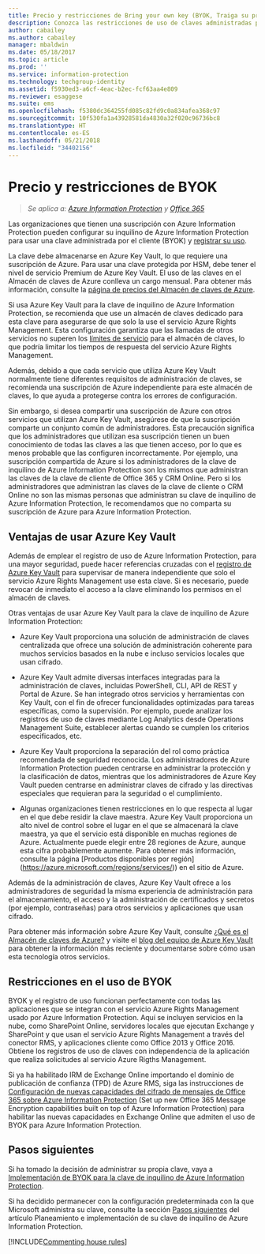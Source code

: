 ```yaml
---
title: Precio y restricciones de Bring your own key (BYOK, Traiga su propia clave) - Azure Information Protection
description: Conozca las restricciones de uso de claves administradas por el cliente, conocidas como "Bring Your Own Key" (BYOK) con Azure Information Protection.
author: cabailey
ms.author: cabailey
manager: mbaldwin
ms.date: 05/18/2017
ms.topic: article
ms.prod: ''
ms.service: information-protection
ms.technology: techgroup-identity
ms.assetid: f5930ed3-a6cf-4eac-b2ec-fcf63aa4e809
ms.reviewer: esaggese
ms.suite: ems
ms.openlocfilehash: f5380dc364255fd085c82fd9c0a834afea368c97
ms.sourcegitcommit: 10f530fa1a43928581da4830a32f020c96736bc8
ms.translationtype: HT
ms.contentlocale: es-ES
ms.lasthandoff: 05/21/2018
ms.locfileid: "34402156"
---
```

# <a name="byok-pricing-and-restrictions"></a>Precio y restricciones de BYOK

>*Se aplica a: [Azure Information Protection](https://azure.microsoft.com/pricing/details/information-protection) y [Office 365](http://download.microsoft.com/download/E/C/F/ECF42E71-4EC0-48FF-AA00-577AC14D5B5C/Azure_Information_Protection_licensing_datasheet_EN-US.pdf)*


Las organizaciones que tienen una suscripción con Azure Information Protection pueden configurar su inquilino de Azure Information Protection para usar una clave administrada por el cliente (BYOK) y [registrar su uso](../deploy-use/log-analyze-usage.md). 

La clave debe almacenarse en Azure Key Vault, lo que requiere una suscripción de Azure. Para usar una clave protegida por HSM, debe tener el nivel de servicio Premium de Azure Key Vault. El uso de las claves en el Almacén de claves de Azure conlleva un cargo mensual. Para obtener más información, consulte la [página de precios del Almacén de claves de Azure](https://azure.microsoft.com/pricing/details/key-vault/).

Si usa Azure Key Vault para la clave de inquilino de Azure Information Protection, se recomienda que use un almacén de claves dedicado para esta clave para asegurarse de que solo la use el servicio Azure Rights Management. Esta configuración garantiza que las llamadas de otros servicios no superen los [límites de servicio](/azure/key-vault/key-vault-service-limits) para el almacén de claves, lo que podría limitar los tiempos de respuesta del servicio Azure Rights Management.  

Además, debido a que cada servicio que utiliza Azure Key Vault normalmente tiene diferentes requisitos de administración de claves, se recomienda una suscripción de Azure independiente para este almacén de claves, lo que ayuda a protegerse contra los errores de configuración. 

Sin embargo, si desea compartir una suscripción de Azure con otros servicios que utilizan Azure Key Vault, asegúrese de que la suscripción comparte un conjunto común de administradores. Esta precaución significa que los administradores que utilizan esa suscripción tienen un buen conocimiento de todas las claves a las que tienen acceso, por lo que es menos probable que las configuren incorrectamente. Por ejemplo, una suscripción compartida de Azure si los administradores de la clave de inquilino de Azure Information Protection son los mismos que administran las claves de la clave de cliente de Office 365 y CRM Online. Pero si los administradores que administran las claves de la clave de cliente o CRM Online no son las mismas personas que administran su clave de inquilino de Azure Information Protection, le recomendamos que no comparta su suscripción de Azure para Azure Information Protection.

## <a name="benefits-of-using-azure-key-vault"></a>Ventajas de usar Azure Key Vault

Además de emplear el registro de uso de Azure Information Protection, para una mayor seguridad, puede hacer referencias cruzadas con el [registro de Azure Key Vault](https://azure.microsoft.com/documentation/articles/key-vault-logging/) para supervisar de manera independiente que solo el servicio Azure Rights Management use esta clave. Si es necesario, puede revocar de inmediato el acceso a la clave eliminando los permisos en el almacén de claves.

Otras ventajas de usar Azure Key Vault para la clave de inquilino de Azure Information Protection:

- Azure Key Vault proporciona una solución de administración de claves centralizada que ofrece una solución de administración coherente para muchos servicios basados en la nube e incluso servicios locales que usan cifrado.

- Azure Key Vault admite diversas interfaces integradas para la administración de claves, incluidas PowerShell, CLI, API de REST y Portal de Azure. Se han integrado otros servicios y herramientas con Key Vault, con el fin de ofrecer funcionalidades optimizadas para tareas específicas, como la supervisión. Por ejemplo, puede analizar los registros de uso de claves mediante Log Analytics desde Operations Management Suite, establecer alertas cuando se cumplen los criterios especificados, etc.

- Azure Key Vault proporciona la separación del rol como práctica recomendada de seguridad reconocida. Los administradores de Azure Information Protection pueden centrarse en administrar la protección y la clasificación de datos, mientras que los administradores de Azure Key Vault pueden centrarse en administrar claves de cifrado y las directivas especiales que requieran para la seguridad o el cumplimiento.

- Algunas organizaciones tienen restricciones en lo que respecta al lugar en el que debe residir la clave maestra. Azure Key Vault proporciona un alto nivel de control sobre el lugar en el que se almacenará la clave maestra, ya que el servicio está disponible en muchas regiones de Azure. Actualmente puede elegir entre 28 regiones de Azure, aunque esta cifra probablemente aumente. Para obtener más información, consulte la página [Productos disponibles por región] (https://azure.microsoft.com/regions/services/)) en el sitio de Azure.

Además de la administración de claves, Azure Key Vault ofrece a los administradores de seguridad la misma experiencia de administración para el almacenamiento, el acceso y la administración de certificados y secretos (por ejemplo, contraseñas) para otros servicios y aplicaciones que usan cifrado. 

Para obtener más información sobre Azure Key Vault, consulte [¿Qué es el Almacén de claves de Azure?](/azure/key-vault/key-vault-whatis) y visite el [blog del equipo de Azure Key Vault](https://cloudblogs.microsoft.com/kv/) para obtener la información más reciente y documentarse sobre cómo usan esta tecnología otros servicios.

## <a name="restrictions-when-using-byok"></a>Restricciones en el uso de BYOK

BYOK y el registro de uso funcionan perfectamente con todas las aplicaciones que se integran con el servicio Azure Rights Management usado por Azure Information Protection. Aquí se incluyen servicios en la nube, como SharePoint Online, servidores locales que ejecutan Exchange y SharePoint y que usan el servicio Azure Rights Management a través del conector RMS, y aplicaciones cliente como Office 2013 y Office 2016. Obtiene los registros de uso de claves con independencia de la aplicación que realiza solicitudes al servicio Azure Rigths Management.

Si ya ha habilitado IRM de Exchange Online importando el dominio de publicación de confianza (TPD) de Azure RMS, siga las instrucciones de [Configuración de nuevas capacidades del cifrado de mensajes de Office 365 sobre Azure Information Protection](https://support.office.com/article/7ff0c040-b25c-4378-9904-b1b50210d00e) (Set up new Office 365 Message Encryption capabilities built on top of Azure Information Protection) para habilitar las nuevas capacidades en Exchange Online que admiten el uso de BYOK para Azure Information Protection.

## <a name="next-steps"></a>Pasos siguientes

Si ha tomado la decisión de administrar su propia clave, vaya a [Implementación de BYOK para la clave de inquilino de Azure Information Protection](plan-implement-tenant-key.md#implementing-byok-for-your-azure-information-protection-tenant-key).

Si ha decidido permanecer con la configuración predeterminada con la que Microsoft administra su clave, consulte la sección [Pasos siguientes](plan-implement-tenant-key.md#next-steps) del artículo Planeamiento e implementación de su clave de inquilino de Azure Information Protection.

[!INCLUDE[Commenting house rules](../includes/houserules.md)]
